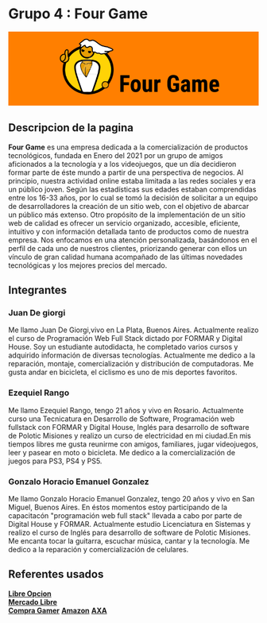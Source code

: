  # Grupo 4 : Four Game

 ![Logo](./img/logo-v1.png)   

 ## Descripcion de la pagina 

**Four Game** es una empresa dedicada a la comercialización de productos tecnológicos,
fundada en Enero del 2021 por un grupo de amigos aficionados a la tecnología y a los
videojuegos, que un día decidieron formar parte de éste mundo a partir de una perspectiva de
negocios.
Al principio, nuestra actividad online estaba limitada a las redes sociales y era un público
joven. Según las estadísticas sus edades estaban comprendidas entre los 16-33 años, por lo
cual se tomó la decisión de solicitar a un equipo de desarrolladores la creación de un sitio
web, con el objetivo de abarcar un público más extenso. Otro propósito de la implementación
de un sitio web de calidad es ofrecer un servicio organizado, accesible, eficiente, intuitivo y
con información detallada tanto de productos como de nuestra empresa.
Nos enfocamos en una atención personalizada, basándonos en el perfil de cada uno de
nuestros clientes, priorizando generar con ellos un vínculo de gran calidad humana
acompañado de las últimas novedades tecnológicas y los mejores precios del mercado. 


 ## Integrantes 

 ### Juan De giorgi   

Me llamo Juan De Giorgi,vivo en La Plata, Buenos Aires. Actualmente realizo el curso de Programación Web Full Stack  dictado por FORMAR y Digital House. Soy un estudiante autodidacta, he completado varios cursos y adquirido información de diversas tecnologías.  Actualmente me dedico a la reparación, montaje, comercialización y distribución de computadoras. Me gusta andar en bicicleta, el ciclismo es uno de mis deportes favoritos.


 ### Ezequiel Rango  

Me llamo Ezequiel Rango, tengo 21 años y vivo en Rosario. Actualmente curso una Tecnicatura en Desarrollo de Software, Programación web fullstack con FORMAR y Digital House, Inglés para desarrollo de software de Polotic Misiones y realizo un curso de electricidad en mi ciudad.En mis tiempos libres me gusta reunirme con amigos, familiares, jugar videojuegos, leer y pasear en moto o bicicleta. Me dedico a la comercialización de juegos para PS3, PS4 y PS5.

 ### Gonzalo Horacio Emanuel Gonzalez  

Me llamo Gonzalo Horacio Emanuel Gonzalez, tengo 20 años y vivo en San Miguel, Buenos Aires. En éstos momentos estoy participando de la capacitacón "programación web full stack" llevada a cabo por parte de Digital House y FORMAR. Actualmente estudio Licenciatura en Sistemas y realizo el curso de Inglés para desarrollo de software de Polotic Misiones. Me encanta tocar la guitarra, escuchar música, cantar y la tecnología. Me dedico a la reparación y comercialización de celulares.

  ## Referentes usados 

[**Libre Opcion**](https://www.libreopcion.com)  
[**Mercado Libre**](https://www.mercadolibre.com.ar/#from=homecom)  
[**Compra Gamer**](https://www.compragamer.com/)
[**Amazon**](https://www.amazon.com/)
[**AXA**](https://axa.com.ar/webaxa/)



